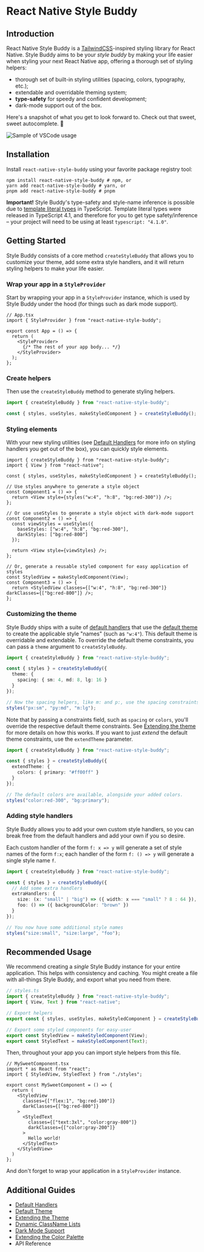 # React Native Style Buddy

## Introduction

React Native Style Buddy is a [TailwindCSS](https://tailwindcss.com/)-inspired styling library for React Native. Style Buddy aims to be your _style buddy_ by making your life easier when styling your next React Native app, offering a thorough set of styling helpers:

- thorough set of built-in styling utilities (spacing, colors, typography, etc.);
- extendable and overridable theming system;
- **type-safety** for speedy and confident development;
- dark-mode support out of the box.

Here's a snapshot of what you get to look forward to. Check out that sweet, sweet autocomplete. 🤤

![Sample of VSCode usage](./docs/vsc-sample.png)

## Installation

Install `react-native-style-buddy` using your favorite package registry tool:

```shell
npm install react-native-style-buddy # npm, or
yarn add react-native-style-buddy # yarn, or
pnpm add react-native-style-buddy # pnpm
```

**Important!** Style Buddy's type-safety and style-name inference is possible due to [template literal types](https://www.typescriptlang.org/docs/handbook/2/template-literal-types.html) in TypeScript. Template literal types were released in TypeScript 4.1, and therefore for you to get type safety/inference – your project will need to be using at least `typescript: "4.1.0"`.


## Getting Started

Style Buddy consists of a core method `createStyleBuddy` that allows you to customize your theme, add some extra style handlers, and it will return styling helpers to make your life easier.

### Wrap your app in a `StyleProvider`

Start by wrapping your app in a `StyleProvider` instance, which is used by Style Buddy under the hood (for things such as dark mode support).

```tsx
// App.tsx
import { StyleProvider } from "react-native-style-buddy";

export const App = () => {
  return (
    <StyleProvider>
      {/* The rest of your app body... */}
    </StyleProvider>
  );
};
```

### Create helpers

 Then use the `createStyleBuddy` method to generate styling helpers.

```ts
import { createStyleBuddy } from "react-native-style-buddy";

const { styles, useStyles, makeStyledComponent } = createStyleBuddy();
```

### Styling elements

With your new styling utilities (see [Default Handlers](./docs/default-handlers.md) for more info on styling handlers you get out of the box), you can quickly style elements.

```tsx
import { createStyleBuddy } from "react-native-style-buddy";
import { View } from "react-native";

const { styles, useStyles, makeStyledComponent } = createStyleBuddy();

// Use styles anywhere to generate a style object
const Component1 = () => {
  return <View style={styles("w:4", "h:8", "bg:red-300")} />;
};

// Or use useStyles to generate a style object with dark-mode support
const Component2 = () => {
  const viewStyles = useStyles({
    baseStyles: ["w:4", "h:8", "bg:red-300"],
    darkStyles: ["bg:red-800"]
  });
  
  return <View style={viewStyles} />;
};

// Or, generate a reusable styled component for easy application of styles
const StyledView = makeStyledComponent(View);
const Component3 = () => {
  return <StyledView classes={["w:4", "h:8", "bg:red-300"]} darkClasses={["bg:red-800"]} />;
};
```

### Customizing the theme

Style Buddy ships with a suite of [default handlers](./docs/default-handlers.md) that use the [default theme](./docs/default-theme.md) to create the applicable style "names" (such as `"w:4"`). This default theme is overridable and extendable. To override the default theme constraints, you can pass a `theme` argument to `createStyleBuddy`.

```ts
import { createStyleBuddy } from "react-native-style-buddy";

const { styles } = createStyleBuddy({
  theme: {
    spacing: { sm: 4, md: 8, lg: 16 }
  }
});

// Now the spacing helpers, like m: and p:, use the spacing constraints above.
styles("px:sm", "py:md", "m:lg");
```

Note that by passing a constraints field, such as `spacing` or `colors`, you'll override the respective default theme constraints. See [Extending the theme](./docs/extending-the-theme.md) for more details on how this works. If you want to just _extend_ the default theme constraints, use the `extendTheme` parameter.

```ts
import { createStyleBuddy } from "react-native-style-buddy";

const { styles } = createStyleBuddy({
  extendTheme: {
    colors: { primary: "#ff00ff" }
  }
});

// The default colors are available, alongside your added colors.
styles("color:red-300", "bg:primary");
```

### Adding style handlers

Style Buddy allows you to add your own custom style handlers, so you can break free from the default handlers and add your own if you so desire.

Each custom handler of the form `f: x => y` will generate a set of style names of the form `f:x`; each handler of the form `f: () => y` will generate a single style name `f`.

```ts
import { createStyleBuddy } from "react-native-style-buddy";

const { styles } = createStyleBuddy({
  // Add some extra handlers
  extraHandlers: {
    size: (x: "small" | "big") => ({ width: x === "small" ? 8 : 64 }),
    foo: () => ({ backgroundColor: "brown" })
  }
});

// You now have some additional style names
styles("size:small", "size:large", "foo");
```

## Recommended Usage

We recommend creating a _single_ Style Buddy instance for your entire application. This helps with consistency and caching. You might create a file with all-things Style Buddy, and export what you need from there.

```ts
// styles.ts
import { createStyleBuddy } from "react-native-style-buddy";
import { View, Text } from "react-native";

// Export helpers
export const { styles, useStyles, makeStyledComponent } = createStyleBuddy({ /* ... */ });

// Export some styled components for easy-user
export const StyledView = makeStyledComponent(View);
export const StyledText = makeStyledComponent(Text);
```

Then, throughout your app you can import style helpers from this file.

```tsx
// MySweetComponent.tsx
import * as React from "react";
import { StyledView, StyledText } from "./styles";

export const MySweetComponent = () => {
  return (
    <StyledView
      classes={["flex:1", "bg:red-100"]}
      darkClasses={["bg:red-800"]}
    >
      <StyledText
        classes={["text:3xl", "color:gray-800"]}
        darkClasses={["color:gray-200"]}
      >
        Hello world!
      </StyledText>
    </StyledView>
  )
};
```

And don't forget to wrap your application in a `StyleProvider` instance.

## Additional Guides

- [Default Handlers](./docs/default-handlers.md)
- [Default Theme](./docs/default-theme.md)
- [Extending the Theme](./docs/extending-the-theme.md)
- [Dynamic ClassName Lists](./docs/dynamic-classname-list.md)
- [Dark Mode Support](./docs/dark-mode.md)
- [Extending the Color Palette](./docs/extending-color-palette.md)
- API Reference
